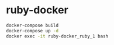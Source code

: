 # ruby-docker


```bash
docker-compose build
docker-compose up -d
docker exec -it ruby-docker_ruby_1 bash
```